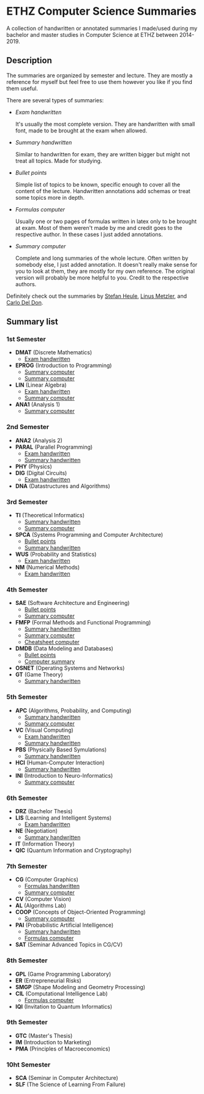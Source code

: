 # ETHZ Computer Science Summaries
A collection of handwritten or annotated summaries I made/used during my bachelor and master studies in Computer Science at ETHZ between 2014-2019.


## Description
The summaries are organized by semester and lecture.
They are mostly a reference for myself but feel free to use them however you like if you find them useful.

There are several types of summaries:


- *Exam handwritten*

    It's usually the most complete version. They are handwritten with small font, made to be brought at the exam when allowed.
- *Summary handwritten*

    Similar to handwritten for exam, they are written bigger but might not treat all topics. Made for studying.
- *Bullet points*

    Simple list of topics to be known, specific enough to cover all the content of the lecture. Handwritten annotations add schemas or treat some topics more in depth.
- *Formulas computer*

    Usually one or two pages of formulas written in latex only to be brought at exam. Most of them weren't made by me and credit goes to the respective author. In these cases I just added annotations.
- *Summary computer*

    Complete and long summaries of the whole lecture. Often written by somebody else, I just added annotation. It doesn't really make sense for you to look at them, they are mostly for my own reference. The original version will probably be more helpful to you. Credit to the respective authors.


Definitely check out the summaries by [Stefan Heule](http://summaries.stefanheule.com/en/), [Linus Metzler](http://studysheets.ch/sheets), and [Carlo Del Don](http://n.ethz.ch/student/deldonc/summaries/index.html).



 ## Summary list
 

 ### 1st Semester
- __DMAT__	(Discrete Mathematics)
	- [Exam handwritten](summaries/1_dmat/dmat_summary_exam_handwritten_guggiari.pdf)
- __EPROG__	(Introduction to Programming)
	- [Summary computer](summaries/1_eprog/eprog_summary_annotated_heule.pdf)
	- [Summary computer](summaries/1_eprog/eprog_summary_annotated_metzler.pdf)
- __LIN__	(Linear Algebra)
	- [Exam handwritten](summaries/1_lin/lin_summary_exam_handwritten_guggiari.pdf)
	- [Summary computer](summaries/1_lin/lin_summary_annotated.pdf)
- __ANA1__	(Analysis 1)
	- [Summary computer](summaries/1_ana/ana_summary_latex_annotated.pdf)

### 2nd Semester
- __ANA2__	(Analysis 2)
- __PARAL__	(Parallel Programming)
	- [Exam handwritten](summaries/2_paral/paral_summary_exam_handwritten_guggiari.pdf)
	- [Summary handwritten](summaries/2_paral/paral_summary_handwritten_guggiari.pdf)
- __PHY__	(Physics)
- __DIG__	(Digital Circuits)
	- [Exam handwritten](summaries/2_dig/dig_summary_exam_handwritten_guggiari.pdf)
- __DNA__	(Datastructures and Algorithms)

### 3rd Semester
- __TI__	(Theoretical Informatics)
	- [Summary handwritten](summaries/3_ti/ti_summary_handwritten_guggiari.pdf)
	- [Summary computer](summaries/3_ti/ti_summary_latex_annotated_wernli.pdf)
- __SPCA__	(Systems Programming and Computer Architecture)
	- [Bullet points](summaries/3_spca/spca_bullet_points_annotated_guggiari.pdf)
	- [Summary handwritten](summaries/3_spca/spca_summary_handwritten_guggiari.pdf)
- __WUS__	(Probability and Statistics)
	- [Exam handwritten](summaries/3_wus/wus_summary_exam_handwritten_guggiari.pdf)
- __NM__	(Numerical Methods)
	- [Exam handwritten](summaries/3_nm/nm_summary_exam_handwritten_guggiari.pdf)

### 4th Semester
- __SAE__	(Software Architecture and Engineering)
	- [Bullet points](summaries/4_sae/sae_bullet_points_annotated_guggiari.pdf)
	- [Summary computer](summaries/4_sae/sae_summary_annotated_metzler.pdf)
- __FMFP__	(Formal Methods and Functional Programming)
	- [Summary handwritten](summaries/4_fmfp/fmfp_summary_handwritten_guggiari.pdf)
	- [Summary computer](summaries/4_fmfp/fmfp_haskell_cheatsheet.pdf)
	- [Cheatsheet computer](summaries/4_fmfp/fmfp_haskell_reference.pdf)
- __DMDB__	(Data Modeling and Databases)
	- [Bullet points](summaries/4_dmdb/dmdb_bullet_points_annotated_guggiari.pdf)
	- [Computer summary](summaries/4_dmdb/dmdb_summary_annotated_metzler.pdf)
- __OSNET__	(Operating Systems and Networks)
- __GT__	(Game Theory)
	- [Summary handwritten](summaries/4_gt/gt_summary_and_formulas_handwritten_guggiari.pdf)

### 5th Semester
- __APC__	(Algorithms, Probability, and Computing)
	- [Summary handwritten](summaries/5_apc/apc_summary_short_handwritten_guggiari.pdf)
	- [Summary computer](summaries/5_apc/apc_summary_annotated_heule.pdf)
- __VC__	(Visual Computing)
	- [Exam    handwritten](summaries/5_vc/vc_summary_exam_handwritten_guggiari.pdf)
	- [Summary handwritten](summaries/5_vc/vc_summary_handwritten_guggiari.pdf)
- __PBS__	(Physically Based Symulations)
	- [Summary handwritten](summaries/5_pbs/pbs_summary_handwritten_guggiari.pdf)
- __HCI__	(Human-Computer Interaction)
	- [Summary handwritten](summaries/5_hci/hci_summary_handwritten_guggiari.pdf)
- __INI__	(Introduction to Neuro-Informatics)
	- [Summary computer](summaries/5_ini/ini_summary_annotated.pdf)

### 6th Semester
- __DRZ__	(Bachelor Thesis)
- __LIS__	(Learning and Intelligent Systems)
	- [Exam handwritten](summaries/6_lis/lis_summary_exam_handwritten_guggiari.pdf)
- __NE__	(Negotiation)
	- [Summary handwritten](summaries/6_ne/ne_summary_handwritten_guggiari.pdf)
- __IT__	(Information Theory)
- __QIC__	(Quantum Information and Cryptography)

### 7th Semester
- __CG__	(Computer Graphics)
	- [Formulas handwritten](summaries/7_cg/cg_summary_formulas_guggiari.pdf)
	- [Summary computer](summaries/7_cg/cg_summary_annotated_deldon.pdf)
- __CV__	(Computer Vision)
- __AL__	(Algorithms Lab)
- __COOP__	(Concepts of Object-Oriented Programming)
	- [Summary computer](summaries/7_coop/coop_summary_annotated_heule.pdf)
- __PAI__	(Probabilistic Artificial Intelligence)
	- [Summary handwritten](summaries/7_pai/pai_summary_handwritten_guggiari.pdf)
	- [Formulas computer](summaries/7_pai/pai_summary_exam_formulas_annotated.pdf)
- __SAT__	(Seminar Advanced Topics in CG/CV)

### 8th Semester
- __GPL__	(Game Programming Laboratory)
- __ER__	(Entrepreneurial Risks)
- __SMGP__	(Shape Modeling and Geometry Processing)
- __CIL__	(Computational Intelligence Lab)
	- [Formulas computer](summaries/8_cil/cil_formulas_exam_annotated.pdf)
- __IQI__	(Invitation to Quantum Informatics)

### 9th Semester
- __GTC__	(Master's Thesis)
- __IM__	(Introduction to Marketing)
- __PMA__	(Principles of Macroeconomics)

### 10ht Semester
- __SCA__	(Seminar in Computer Architecture)
- __SLF__	(The Science of Learning From Failure)

